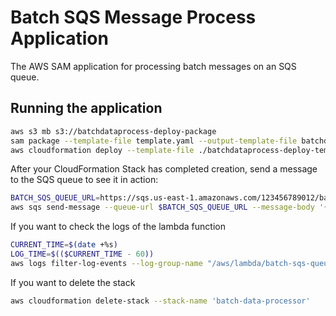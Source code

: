 # Batch SQS Message Process Application

The AWS SAM application for processing batch messages on an SQS queue.

## Running the application

```bash
aws s3 mb s3://batchdataprocess-deploy-package
sam package --template-file template.yaml --output-template-file batchdataprocess-deploy-template.yaml --s3-bucket 'batchdataprocess-deploy-package'
aws cloudformation deploy --template-file ./batchdataprocess-deploy-template.yaml --stack-name batch-data-processor-eagle --capabilities CAPABILITY_IAM --parameter-overrides CompanyParameter=eagle
```

After your CloudFormation Stack has completed creation, send a message to the SQS queue to see it in action:

```bash
BATCH_SQS_QUEUE_URL=https://sqs.us-east-1.amazonaws.com/123456789012/batch-sqs-queue; \
aws sqs send-message --queue-url $BATCH_SQS_QUEUE_URL --message-body '{ "myMessage": "Hello SAM!" }'
```

If you want to check the logs of the lambda function

```bash
CURRENT_TIME=$(date +%s) 
LOG_TIME=$(($CURRENT_TIME - 60)) 
aws logs filter-log-events --log-group-name "/aws/lambda/batch-sqs-queue-process-eagle" --start-time $LOG_TIME
```

If you want to delete the stack

```bash
aws cloudformation delete-stack --stack-name 'batch-data-processor'
```

